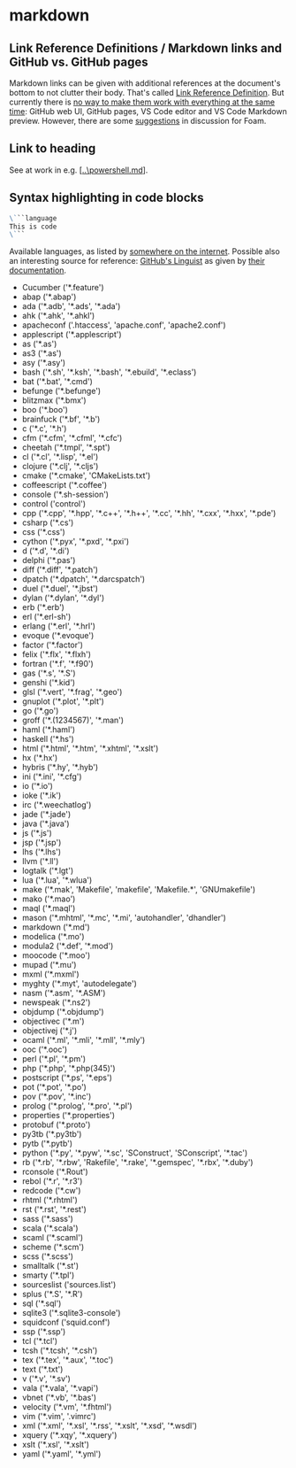 # markdown

## Link Reference Definitions / Markdown links and GitHub vs. GitHub pages

Markdown links can be given with additional references at the document's bottom to not clutter their body. That's called [Link Reference Definition](https://foambubble.github.io/foam/features/link-reference-definitions.html). But currently there is [no way to make them work with everything at the same time](https://foambubble.github.io/foam/dev/link-reference-definition-improvements#wikilinks-dont-work-on-github): GitHub web UI, GitHub pages, VS Code editor and VS Code Markdown preview. However, there are some [suggestions](https://foambubble.github.io/foam/dev/link-reference-definition-improvements#improvement-proposal) in discussion for Foam.

## Link to heading

See at work in e.g. [[..\powershell.md]].

## Syntax highlighting in code blocks

```markdown
\```language
This is code
\```
```

Available languages, as listed by [somewhere on the internet](https://support.codebasehq.com/articles/tips-tricks/syntax-highlighting-in-markdown). Possible also an interesting source for reference: [GitHub's Linguist](https://github.com/github/linguist/blob/master/lib/linguist/languages.yml) as given by [their documentation](https://docs.github.com/en/github/writing-on-github/working-with-advanced-formatting/creating-and-highlighting-code-blocks#syntax-highlighting).

- Cucumber ('\*.feature')
- abap ('\*.abap')
- ada ('\*.adb', '\*.ads', '\*.ada')
- ahk ('\*.ahk', '\*.ahkl')
- apacheconf ('.htaccess', 'apache.conf', 'apache2.conf')
- applescript ('\*.applescript')
- as ('\*.as')
- as3 ('\*.as')
- asy ('\*.asy')
- bash ('\*.sh', '\*.ksh', '\*.bash', '\*.ebuild', '\*.eclass')
- bat ('\*.bat', '\*.cmd')
- befunge ('\*.befunge')
- blitzmax ('\*.bmx')
- boo ('\*.boo')
- brainfuck ('\*.bf', '\*.b')
- c ('\*.c', '\*.h')
- cfm ('\*.cfm', '\*.cfml', '\*.cfc')
- cheetah ('\*.tmpl', '\*.spt')
- cl ('\*.cl', '\*.lisp', '\*.el')
- clojure ('\*.clj', '\*.cljs')
- cmake ('\*.cmake', 'CMakeLists.txt')
- coffeescript ('\*.coffee')
- console ('\*.sh-session')
- control ('control')
- cpp ('\*.cpp', '\*.hpp', '\*.c++', '\*.h++', '\*.cc', '\*.hh', '\*.cxx', '\*.hxx', '\*.pde')
- csharp ('\*.cs')
- css ('\*.css')
- cython ('\*.pyx', '\*.pxd', '\*.pxi')
- d ('\*.d', '\*.di')
- delphi ('\*.pas')
- diff ('\*.diff', '\*.patch')
- dpatch ('\*.dpatch', '\*.darcspatch')
- duel ('\*.duel', '\*.jbst')
- dylan ('\*.dylan', '\*.dyl')
- erb ('\*.erb')
- erl ('\*.erl-sh')
- erlang ('\*.erl', '\*.hrl')
- evoque ('\*.evoque')
- factor ('\*.factor')
- felix ('\*.flx', '\*.flxh')
- fortran ('\*.f', '\*.f90')
- gas ('\*.s', '\*.S')
- genshi ('\*.kid')
- glsl ('\*.vert', '\*.frag', '\*.geo')
- gnuplot ('\*.plot', '\*.plt')
- go ('\*.go')
- groff ('\*.(1234567)', '\*.man')
- haml ('\*.haml')
- haskell ('\*.hs')
- html ('\*.html', '\*.htm', '\*.xhtml', '\*.xslt')
- hx ('\*.hx')
- hybris ('\*.hy', '\*.hyb')
- ini ('\*.ini', '\*.cfg')
- io ('\*.io')
- ioke ('\*.ik')
- irc ('\*.weechatlog')
- jade ('\*.jade')
- java ('\*.java')
- js ('\*.js')
- jsp ('\*.jsp')
- lhs ('\*.lhs')
- llvm ('\*.ll')
- logtalk ('\*.lgt')
- lua ('\*.lua', '\*.wlua')
- make ('\*.mak', 'Makefile', 'makefile', 'Makefile.\*', 'GNUmakefile')
- mako ('\*.mao')
- maql ('\*.maql')
- mason ('\*.mhtml', '\*.mc', '\*.mi', 'autohandler', 'dhandler')
- markdown ('\*.md')
- modelica ('\*.mo')
- modula2 ('\*.def', '\*.mod')
- moocode ('\*.moo')
- mupad ('\*.mu')
- mxml ('\*.mxml')
- myghty ('\*.myt', 'autodelegate')
- nasm ('\*.asm', '\*.ASM')
- newspeak ('\*.ns2')
- objdump ('\*.objdump')
- objectivec ('\*.m')
- objectivej ('\*.j')
- ocaml ('\*.ml', '\*.mli', '\*.mll', '\*.mly')
- ooc ('\*.ooc')
- perl ('\*.pl', '\*.pm')
- php ('\*.php', '\*.php(345)')
- postscript ('\*.ps', '\*.eps')
- pot ('\*.pot', '\*.po')
- pov ('\*.pov', '\*.inc')
- prolog ('\*.prolog', '\*.pro', '\*.pl')
- properties ('\*.properties')
- protobuf ('\*.proto')
- py3tb ('\*.py3tb')
- pytb ('\*.pytb')
- python ('\*.py', '\*.pyw', '\*.sc', 'SConstruct', 'SConscript', '\*.tac')
- rb ('\*.rb', '\*.rbw', 'Rakefile', '\*.rake', '\*.gemspec', '\*.rbx', '\*.duby')
- rconsole ('\*.Rout')
- rebol ('\*.r', '\*.r3')
- redcode ('\*.cw')
- rhtml ('\*.rhtml')
- rst ('\*.rst', '\*.rest')
- sass ('\*.sass')
- scala ('\*.scala')
- scaml ('\*.scaml')
- scheme ('\*.scm')
- scss ('\*.scss')
- smalltalk ('\*.st')
- smarty ('\*.tpl')
- sourceslist ('sources.list')
- splus ('\*.S', '\*.R')
- sql ('\*.sql')
- sqlite3 ('\*.sqlite3-console')
- squidconf ('squid.conf')
- ssp ('\*.ssp')
- tcl ('\*.tcl')
- tcsh ('\*.tcsh', '\*.csh')
- tex ('\*.tex', '\*.aux', '\*.toc')
- text ('\*.txt')
- v ('\*.v', '\*.sv')
- vala ('\*.vala', '\*.vapi')
- vbnet ('\*.vb', '\*.bas')
- velocity ('\*.vm', '\*.fhtml')
- vim ('\*.vim', '.vimrc')
- xml ('\*.xml', '\*.xsl', '\*.rss', '\*.xslt', '\*.xsd', '\*.wsdl')
- xquery ('\*.xqy', '\*.xquery')
- xslt ('\*.xsl', '\*.xslt')
- yaml ('\*.yaml', '\*.yml')

[//begin]: # "Autogenerated link references for markdown compatibility"
[..\powershell.md]: ../powershell.md "PowerShell"
[//end]: # "Autogenerated link references"